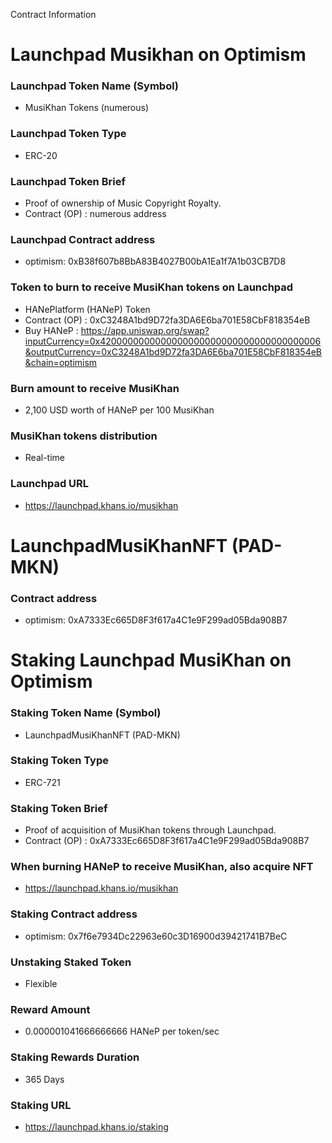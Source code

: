 Contract Information

# Launchpad Musikhan on Optimism

### Launchpad Token Name (Symbol)
- MusiKhan Tokens (numerous)

### Launchpad Token Type
- ERC-20

### Launchpad Token Brief
- Proof of ownership of Music Copyright Royalty.
- Contract (OP) : numerous address

### Launchpad Contract address
- optimism: 0xB38f607b8BbA83B4027B00bA1Ea1f7A1b03CB7D8

### Token to burn to receive MusiKhan tokens on Launchpad
- HANePlatform (HANeP) Token
- Contract (OP) : 0xC3248A1bd9D72fa3DA6E6ba701E58CbF818354eB
- Buy HANeP : https://app.uniswap.org/swap?inputCurrency=0x4200000000000000000000000000000000000006&outputCurrency=0xC3248A1bd9D72fa3DA6E6ba701E58CbF818354eB&chain=optimism

### Burn amount to receive MusiKhan
- 2,100 USD worth of HANeP per 100 MusiKhan

### MusiKhan tokens distribution
- Real-time

### Launchpad URL
- https://launchpad.khans.io/musikhan

# LaunchpadMusiKhanNFT (PAD-MKN)

### Contract address
- optimism: 0xA7333Ec665D8F3f617a4C1e9F299ad05Bda908B7

# Staking Launchpad MusiKhan on Optimism

### Staking Token Name (Symbol)
- LaunchpadMusiKhanNFT (PAD-MKN)

### Staking Token Type
- ERC-721

### Staking Token Brief
- Proof of acquisition of MusiKhan tokens through Launchpad.
- Contract (OP) : 0xA7333Ec665D8F3f617a4C1e9F299ad05Bda908B7

### When burning HANeP to receive MusiKhan, also acquire NFT 
- https://launchpad.khans.io/musikhan

### Staking Contract address
- optimism: 0x7f6e7934Dc22963e60c3D16900d39421741B7BeC

### Unstaking Staked Token
- Flexible

### Reward Amount
- 0.000001041666666666 HANeP per token/sec

### Staking Rewards Duration
- 365 Days

### Staking URL
- https://launchpad.khans.io/staking
